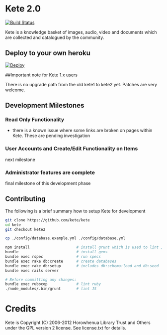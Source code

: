 # Kete 2.0

[![Build Status](https://travis-ci.org/kete/kete.svg?branch=kete2)](https://travis-ci.org/kete/kete)

Kete is a knowledge basket of images, audio, video and documents which are collected and catalogued by the community.

## Deploy to your own heroku

[![Deploy](https://www.herokucdn.com/deploy/button.svg)](https://heroku.com/deploy)

##Important note for Kete 1.x users

There is no upgrade path from the old kete1 to kete2 yet. Patches are very welcome.

## Development Milestones

### Read Only Functionality
- there is a known issue where some links are broken on pages within Kete. These are pending investigation

### User Accounts and Create/Edit Functionality on Items
next milestone

### Administrator features are complete
final milestone of this development phase


## Contributing

The following is a brief summary how to setup Kete for development

```sh
git clone https://github.com/kete/kete
cd kete
git checkout kete2

cp ./config/database.example.yml ./config/database.yml

npm install                     # install grunt which is used to lint JS
bundle                          # install gems
bundle exec rspec               # run specs
bundle exec rake db:create      # create databases
bundle exec rake db:setup       # includes db:schema:load and db:seed
bundle exec rails server

# Before committing any changes:
bundle exec rubocop             # lint ruby
./node_modules/.bin/grunt       # lint JS
```

# Credits

Kete is Copyright (C) 2006-2012 Horowhenua Library Trust and Others under the GPL version 2 license.  See license.txt for details.
